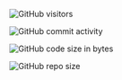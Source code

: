 ![GitHub visitors](https://img.shields.io/badge/dynamic/json?color=critical&label=visitor%20count&query=value&url=https%3A%2F%2Fapi.countapi.xyz%2Fhit%2Fcanturan10.canturan10.github.io%2Findex)

![GitHub commit activity](https://img.shields.io/github/commit-activity/m/canturan10/canturan10.github.io?color=orange)

![GitHub code size in bytes](https://img.shields.io/github/languages/code-size/canturan10/canturan10.github.io?color=9cf)

![GitHub repo size](https://img.shields.io/github/repo-size/canturan10/canturan10.github.io?color=blue)
